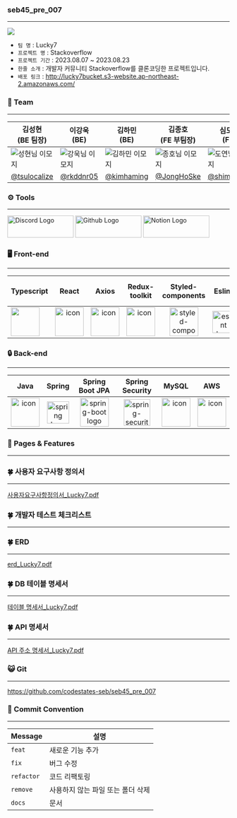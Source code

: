 
### seb45_pre_007
****
 <img src="https://camo.githubusercontent.com/dcc135bf022f0d6dfb72e0d8616d1d4db4a6c6c0aed4261baccd27e6cb722c1b/68747470733a2f2f636f6e74656e742e7072657373706167652e636f6d2f75706c6f6164732f323635382f63313932305f6c6f676f2d737461636b6f766572666c6f772d62616e6e65722e6a70673f3634323234">

- `팀 명` : Lucky7
- `프로젝트 명` : Stackoverflow
- `프로젝트 기간` : 2023.08.07 ~ 2023.08.23
- `한줄 소개` : 개발자 커뮤니티 Stackoverflow를 클론코딩한 프로젝트입니다.
- `배포 링크` : http://lucky7bucket.s3-website.ap-northeast-2.amazonaws.com/


### 👫 Team
***
| 김성현 <br> (BE 팀장)                             | 이강욱 <br> (BE) | 김하민 <br> (BE)                            | 김종호 <br> (FE 부팀장)                         | 심도연 <br> (FE)   | 정진용 <br> (FE)    |
|----------------------------------------------|-----------|------------------------------------------|-------------------------------------------|-----------------|------------------|
| ![성현님 이모지](https://github.com/codestates-seb/seb45_pre_007/assets/121594060/35f451fc-bd57-4789-a3b0-503754b87ecc) | ![강욱님 이모지](https://github.com/codestates-seb/seb45_pre_007/assets/121594060/a29504f3-3db4-4174-ba53-e7a1241f42f2) | ![김하민 이모지](https://github.com/codestates-seb/seb45_pre_007/assets/121594060/bb92fdb0-8649-4233-b148-f56eb8a9e94d) |  ![종호님 이모지](https://github.com/codestates-seb/seb45_pre_007/assets/121594060/0d480dc3-017e-4598-aa6e-b16cdc4c9c71) | ![도연님 이모지](https://github.com/codestates-seb/seb45_pre_007/assets/121594060/2aa07081-37b2-4abd-bb9d-108c4e855af3) | ![진용님 이모지](https://github.com/codestates-seb/seb45_pre_007/assets/121594060/20318dd0-780d-4848-bf18-c3ae2d087142)  |
| [@tsulocalize](https://github.com/tsulocalize) | [@rkddnr05](https://github.com/rkddnr05) | [@kimhaming](https://github.com/kimhaming) | [@JongHoSke](https://github.com/JongHoSke) | [@shimdokite](https://github.com/shimdokite) | [@jinyong1015](https://github.com/jinyong1015) |

### ⚙️ Tools
***
<img src="https://img.shields.io/badge/Discord-FFFFFF?style=flat-square&logo=Discord&logoColor=#5865F2" width="150" height="50" alt="Discord Logo">

<img src="https://img.shields.io/badge/Github-FFFFFF?style=flat-square&logo=Github&logoColor=100000" width="150" height="50" alt="Github Logo">

<img src="https://img.shields.io/badge/Notion-FFFFFF?style=flat-square&logo=Notion&logoColor=100000" width="150" height="50" alt="Notion Logo">

### 🖥 Front-end
***
| Typescript | React | Axios | Redux-toolkit | Styled-components | Eslint | Prettier | React-quill | Vite | React-query |   React hook form   | Firebase |   React router dom   |
| :---: | :---: | :---: | :---: | :---: | :---: | :---: | :--: | :---: | :---: | :----------------------------------------------------------: | :---: | :----------------------------------------------------------: |
| <div style="display: flex; align-items: flex-start;"><img src="https://static.codenary.co.kr/framework_logo/typescript.png" width="65" height="65" /></div> | <div style="display: flex; align-items: flex-start;"><img src="https://techstack-generator.vercel.app/react-icon.svg" alt="icon" width="65" height="65" /></div> | <div style="display: flex; align-items: flex-start;"><img src="https://axios-http.com/assets/logo.svg" alt="icon" width="65" height="65" /></div> | <div style="display: flex; align-items: flex-start;"><img src="https://repository-images.githubusercontent.com/347723622/92065800-865a-11eb-9626-dff3cb7fef55" alt="icon" width="65" height="65" /></div> | <img alt="styled-components logo" src="https://www.styled-components.com/atom.png" width="65" height="65" ></div> | <img alt="eslint logo" src="https://techstack-generator.vercel.app/eslint-icon.svg" height="50" width="50"></div> | <div style="display: flex; align-items: flex-start;"><img alt="prettier logo" src="https://techstack-generator.vercel.app/prettier-icon.svg" width="65" height="65" ></div> | <div style="display: flex; align-items: flex-start;"><img src="https://user-images.githubusercontent.com/97720335/234840864-390cd0c3-151e-4143-8748-2fb03e26efe4.png" width="65" height="65" /></div> | <div style="display: flex; align-items: flex-start;"><img src="https://ko.vitejs.dev/logo.svg" width="65" height="65" /></div> | <div style="display: flex; align-items: flex-start;"><img src="https://static.codenary.co.kr/framework_logo/reactquery.png" width="65" height="65" /></div> | <div style="display: flex; align-items: flex-start;"><img src="https://cdn.discordapp.com/attachments/1121326294962012240/1122702369864564797/image.png" width="75" height="65" /></div> | <div style="display: flex; align-items: flex-start;"><img src="https://cdn.icon-icons.com/icons2/2699/PNG/512/firebase_logo_icon_171157.png" width="65" height="65" /></div> | <div style="display: flex; align-items: flex-start;"><img src="https://images.velog.io/images/cjy0029/post/1037984e-a895-4dfd-8ce5-0f3381b98845/reactrouter.jpeg" width="75" height="65" /></div> |

### 🔒 Back-end
***
|   Java   |   Spring   |                                                  Spring Boot JPA                                                   |   Spring Security   |   MySQL   |   AWS   |
| :----------------------------------------------------------: | :----------------------------------------------------------: |:------------------------------------------------------------------------------------------------------------------:| :----------------------------------------------------------: | :----------------------------------------------------------: | :----------------------------------------------------------: |
| <div style="display: flex; align-items: flex-start;"><img src="https://techstack-generator.vercel.app/java-icon.svg" alt="icon" width="65" height="65" /></div> | <img alt="spring logo" src="https://www.vectorlogo.zone/logos/springio/springio-icon.svg" height="50" width="50" > | <img alt="spring-boot logo" src="https://t1.daumcdn.net/cfile/tistory/27034D4F58E660F616" width="65" height="65" > |  <img alt="spring-security logo" width="60px" src="https://camo.githubusercontent.com/923e99a57f8a456fdade5f65b35ada254be277612ddc991afb702d8dfd880d4f/68747470733a2f2f63646e2e73696d706c6569636f6e732e6f72672f737072696e677365637572697479" width="85" height=auto > | <div style="display: flex; align-items: flex-start;"><img src="https://techstack-generator.vercel.app/mysql-icon.svg" alt="icon" width="65" height="65" /></div> | <div style="display: flex; align-items: flex-start;"><img src="https://techstack-generator.vercel.app/aws-icon.svg" alt="icon" width="65" height="65" /></div> |

### 🌟 Pages & Features
***


### 🍀 사용자 요구사항 정의서
***
[사용자요구사항정의서_Lucky7.pdf](..%2FDownloads%2F%EC%82%AC%EC%9A%A9%EC%9E%90%EC%9A%94%EA%B5%AC%EC%82%AC%ED%95%AD%EC%A0%95%EC%9D%98%EC%84%9C%28Lucky7%29.pdf)

### 🍀 개발자 테스트 체크리스트
***


### 🍀 ERD
***
[erd_Lucky7.pdf](..%2FDownloads%2FERD%EC%84%A4%EA%B3%84%EC%84%9C.pdf)

### 🍀 DB 테이블 명세서
***
[테이블 명세서_Lucky7.pdf](..%2FDownloads%2F%ED%85%8C%EC%9D%B4%EB%B8%94%20%EB%AA%85%EC%84%B8%EC%84%9C_Lucky7.pdf)

### 🍀 API 명세서
***
[API 주소 명세서_Lucky7.pdf](..%2FDownloads%2FAPI%20%EC%A3%BC%EC%86%8C%20%EB%AA%85%EC%84%B8%EC%84%9C_Lucky7.pdf)

### 😺 Git
***
https://github.com/codestates-seb/seb45_pre_007

### 🔗 Commit Convention
***
| Message    | 설명                  |
|------------|---------------------|
| `feat`     | 새로운 기능 추가           |
| `fix`      | 버그 수정               |
| `refactor` | 코드 리팩토링             |
| `remove`   | 사용하지 않는 파일 또는 폴더 삭제 |
| `docs`     | 문서                  |